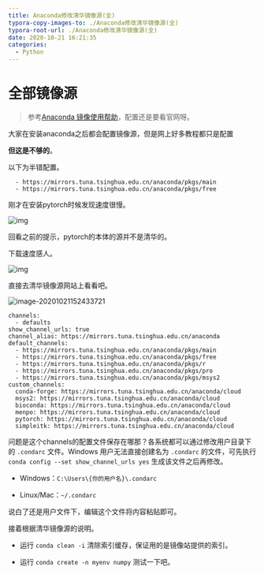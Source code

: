```yaml
---
title: Anaconda修改清华镜像源(全)
typora-copy-images-to: ./Anaconda修改清华镜像源(全)
typora-root-url: ./Anaconda修改清华镜像源(全)
date: 2020-10-21 16:21:35
categories:
  - Python
---
```


# 全部镜像源

> 参考[Anaconda 镜像使用帮助](https://mirrors.tuna.tsinghua.edu.cn/help/anaconda/)，配置还是要看官网呀。

大家在安装anaconda之后都会配置镜像源，但是网上好多教程都只是配置

**但这是不够的**。

以下为半错配置。

```
  - https://mirrors.tuna.tsinghua.edu.cn/anaconda/pkgs/main
  - https://mirrors.tuna.tsinghua.edu.cn/anaconda/pkgs/free
```

刚才在安装pytorch时候发现速度很慢。

<!--more-->

![img](/TG0Z0{3NQI7`T$IXJ@RIQUT.png)

回看之前的提示，pytorch的本体的源并不是清华的。

下载速度感人。

![img](/suduganren.png)

直接去清华镜像源网站上看看吧。

![image-20201021152433721](/image-20201021152433721.png)

```
channels:
  - defaults
show_channel_urls: true
channel_alias: https://mirrors.tuna.tsinghua.edu.cn/anaconda
default_channels:
  - https://mirrors.tuna.tsinghua.edu.cn/anaconda/pkgs/main
  - https://mirrors.tuna.tsinghua.edu.cn/anaconda/pkgs/free
  - https://mirrors.tuna.tsinghua.edu.cn/anaconda/pkgs/r
  - https://mirrors.tuna.tsinghua.edu.cn/anaconda/pkgs/pro
  - https://mirrors.tuna.tsinghua.edu.cn/anaconda/pkgs/msys2
custom_channels:
  conda-forge: https://mirrors.tuna.tsinghua.edu.cn/anaconda/cloud
  msys2: https://mirrors.tuna.tsinghua.edu.cn/anaconda/cloud
  bioconda: https://mirrors.tuna.tsinghua.edu.cn/anaconda/cloud
  menpo: https://mirrors.tuna.tsinghua.edu.cn/anaconda/cloud
  pytorch: https://mirrors.tuna.tsinghua.edu.cn/anaconda/cloud
  simpleitk: https://mirrors.tuna.tsinghua.edu.cn/anaconda/cloud
```

问题是这个channels的配置文件保存在哪那？各系统都可以通过修改用户目录下的 `.condarc` 文件。Windows 用户无法直接创建名为 `.condarc` 的文件，可先执行 `conda config --set show_channel_urls yes` 生成该文件之后再修改。

- Windows：`‪C:\Users\{你的用户名}\.condarc`

- Linux/Mac：`~/.condarc`

说白了还是用户文件下，编辑这个文件将内容粘贴即可。

接着根据清华镜像源的说明。

- 运行 `conda clean -i` 清除索引缓存，保证用的是镜像站提供的索引。

- 运行 `conda create -n myenv numpy` 测试一下吧。